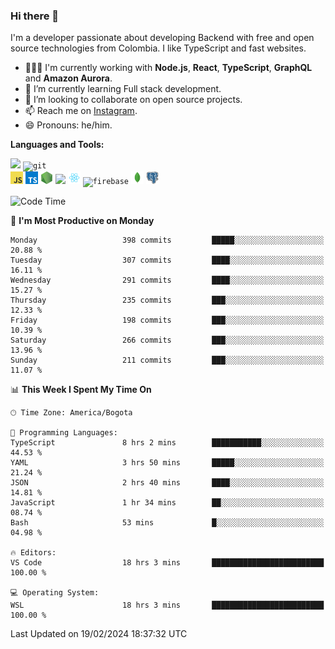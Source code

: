 ### Hi there 👋

I'm a developer passionate about developing Backend with free and open source technologies from Colombia. I like TypeScript and fast websites.

- 👨🏽‍💻 I'm currently working with **Node.js**, **React**, **TypeScript**, **GraphQL** and **Amazon Aurora**.
- 🌱 I’m currently learning Full stack development.
- 🚀 I’m looking to collaborate on open source projects.
- 📫   Reach me on [Instagram](https://instagram.com/nexckycort).
- 😄  Pronouns: he/him.

**Languages and Tools:**  

<code><img height="20"  src="https://upload.wikimedia.org/wikipedia/commons/2/2d/Visual_Studio_Code_1.18_icon.svg"></code>
<code><img src="https://www.vectorlogo.zone/logos/git-scm/git-scm-icon.svg" alt="git" height="20"/> </code>
<code><img height="20" src="https://raw.githubusercontent.com/github/explore/80688e429a7d4ef2fca1e82350fe8e3517d3494d/topics/javascript/javascript.png"></code>
<code><img height="20" src="https://raw.githubusercontent.com/github/explore/80688e429a7d4ef2fca1e82350fe8e3517d3494d/topics/typescript/typescript.png"></code>
<code><img height="20" src="https://raw.githubusercontent.com/github/explore/80688e429a7d4ef2fca1e82350fe8e3517d3494d/topics/nodejs/nodejs.png"></code>
<code><img height="20" src="https://deno.land/logo.svg"></code>
<code><img height="20" src="https://raw.githubusercontent.com/github/explore/80688e429a7d4ef2fca1e82350fe8e3517d3494d/topics/react/react.png"></code>
<code><img src="https://www.vectorlogo.zone/logos/firebase/firebase-icon.svg" alt="firebase"  height="20"/></code>
<code><img src="https://raw.githubusercontent.com/devicons/devicon/master/icons/mongodb/mongodb-original.svg"  height="20"/></code>
<code><img src="https://raw.githubusercontent.com/devicons/devicon/master/icons/postgresql/postgresql-original.svg" height="20"/></code>

<!--START_SECTION:waka-->
![Code Time](http://img.shields.io/badge/Code%20Time-3%2C907%20hrs%2018%20mins-blue)

📅 **I'm Most Productive on Monday** 

```text
Monday                   398 commits         █████░░░░░░░░░░░░░░░░░░░░   20.88 % 
Tuesday                  307 commits         ████░░░░░░░░░░░░░░░░░░░░░   16.11 % 
Wednesday                291 commits         ████░░░░░░░░░░░░░░░░░░░░░   15.27 % 
Thursday                 235 commits         ███░░░░░░░░░░░░░░░░░░░░░░   12.33 % 
Friday                   198 commits         ███░░░░░░░░░░░░░░░░░░░░░░   10.39 % 
Saturday                 266 commits         ███░░░░░░░░░░░░░░░░░░░░░░   13.96 % 
Sunday                   211 commits         ███░░░░░░░░░░░░░░░░░░░░░░   11.07 % 
```


📊 **This Week I Spent My Time On** 

```text
🕑︎ Time Zone: America/Bogota

💬 Programming Languages: 
TypeScript               8 hrs 2 mins        ███████████░░░░░░░░░░░░░░   44.53 % 
YAML                     3 hrs 50 mins       █████░░░░░░░░░░░░░░░░░░░░   21.24 % 
JSON                     2 hrs 40 mins       ████░░░░░░░░░░░░░░░░░░░░░   14.81 % 
JavaScript               1 hr 34 mins        ██░░░░░░░░░░░░░░░░░░░░░░░   08.74 % 
Bash                     53 mins             █░░░░░░░░░░░░░░░░░░░░░░░░   04.98 % 

🔥 Editors: 
VS Code                  18 hrs 3 mins       █████████████████████████   100.00 % 

💻 Operating System: 
WSL                      18 hrs 3 mins       █████████████████████████   100.00 % 
```


 Last Updated on 19/02/2024 18:37:32 UTC
<!--END_SECTION:waka-->
